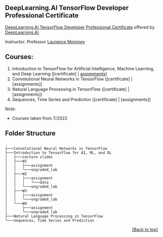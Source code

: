 ## DeepLearning.AI TensorFlow Developer Professional Certificate

[DeepLearning.AI TensorFlow Developer Professional Certificate](https://www.coursera.org/professional-certificates/tensorflow-in-practice) offered by [DeepLearning.AI](https://www.deeplearning.ai/).

Instructor: Professor [Laurence Moroney](https://laurencemoroney.com/)

## Courses:

1. Introduction to TensorFlow for Artificial Intelligence, Machine Learning, and Deep Learning ([certificate] | [assignments](https://github.com/QuanHNguyen232/Coursera-courses/tree/main/DeepLearning.AI-TensorFlow-Developer-Professional-Certificate/Introduction%20to%20TensorFlow%20for%20AI%2C%20ML%2C%20and%20DL))
2. Convolutional Neural Networks in TensorFlow ([certificate] | [assignments])
3. Natural Language Processing in TensorFlow ([certificate] | [assignments])
4. Sequences, Time Series and Prediction ([certificate] | [assignments])


*Note*:
* Courses taken from 7/2022

## Folder Structure
```shell
.
├───Convolutional Neural Networks in TensorFlow
├───Introduction to TensorFlow for AI, ML, and DL
│   ├───Lecture slides
│   ├───W1
│   │   ├───assignment
│   │   └───ungraded_lab
│   ├───W2
│   │   ├───assignment
│   │   │   └───data
│   │   └───ungraded_lab
│   ├───W3
│   │   ├───assignment
│   │   └───ungraded_lab
│   └───W4
│       ├───assignment
│       └───ungraded_lab
├───Natural Language Processing in TensorFlow
└───Sequences, Time Series and Prediction
```

<p align="right"><a href="#deeplearningai-tensorflow-developer-professional-certificate">[Back to top]</a></p>
<!-- Tham khao https://github.com/PramitDutta1999/DeepLearning.AI-TensorFlow-Developer-Professional-Certificate / https://github.com/TheShubham-K/Introduction-to-TensorFlow-for-Artificial-Intelligence-Machine-Learning-and-Deep-Learning -->
